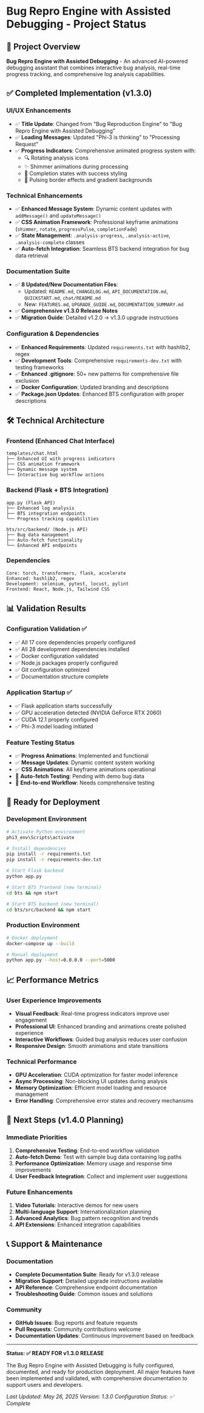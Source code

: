# Bug Repro Engine with Assisted Debugging - Project Status

## 🎯 Project Overview
**Bug Repro Engine with Assisted Debugging** - An advanced AI-powered debugging assistant that combines interactive bug analysis, real-time progress tracking, and comprehensive log analysis capabilities.

## ✅ Completed Implementation (v1.3.0)

### UI/UX Enhancements
- ✅ **Title Update**: Changed from "Bug Reproduction Engine" to "Bug Repro Engine with Assisted Debugging"
- ✅ **Loading Messages**: Updated "Phi-3 is thinking" to "Processing Request"
- ✅ **Progress Indicators**: Comprehensive animated progress system with:
  - 🔍 Rotating analysis icons
  - ✨ Shimmer animations during processing
  - 💚 Completion states with success styling
  - 🌊 Pulsing border effects and gradient backgrounds

### Technical Enhancements
- ✅ **Enhanced Message System**: Dynamic content updates with `addMessage()` and `updateMessage()`
- ✅ **CSS Animation Framework**: Professional keyframe animations (`shimmer`, `rotate`, `progressPulse`, `completionFade`)
- ✅ **State Management**: `.analysis-progress`, `.analysis-active`, `.analysis-complete` classes
- ✅ **Auto-fetch Integration**: Seamless BTS backend integration for bug data retrieval

### Documentation Suite
- ✅ **8 Updated/New Documentation Files**:
  - Updated: `README.md`, `CHANGELOG.md`, `API_DOCUMENTATION.md`, `QUICKSTART.md`, `chat/README.md`
  - New: `FEATURES.md`, `UPGRADE_GUIDE.md`, `DOCUMENTATION_SUMMARY.md`
- ✅ **Comprehensive v1.3.0 Release Notes**
- ✅ **Migration Guide**: Detailed v1.2.0 → v1.3.0 upgrade instructions

### Configuration & Dependencies
- ✅ **Enhanced Requirements**: Updated `requirements.txt` with hashlib2, regex
- ✅ **Development Tools**: Comprehensive `requirements-dev.txt` with testing frameworks
- ✅ **Enhanced .gitignore**: 50+ new patterns for comprehensive file exclusion
- ✅ **Docker Configuration**: Updated branding and descriptions
- ✅ **Package.json Updates**: Enhanced BTS configuration with proper descriptions

## 🛠️ Technical Architecture

### Frontend (Enhanced Chat Interface)
```
templates/chat.html
├── Enhanced UI with progress indicators
├── CSS animation framework
├── Dynamic message system
└── Interactive bug workflow actions
```

### Backend (Flask + BTS Integration)
```
app.py (Flask API)
├── Enhanced log analysis
├── BTS integration endpoints
└── Progress tracking capabilities

bts/src/backend/ (Node.js API)
├── Bug data management
├── Auto-fetch functionality
└── Enhanced API endpoints
```

### Dependencies
```
Core: torch, transformers, flask, accelerate
Enhanced: hashlib2, regex
Development: selenium, pytest, locust, pylint
Frontend: React, Node.js, Tailwind CSS
```

## 📊 Validation Results

### Configuration Validation ✅
- ✅ All 17 core dependencies properly configured
- ✅ All 28 development dependencies installed
- ✅ Docker configuration validated
- ✅ Node.js packages properly configured
- ✅ Git configuration optimized
- ✅ Documentation structure complete

### Application Startup ✅
- ✅ Flask application starts successfully
- ✅ GPU acceleration detected (NVIDIA GeForce RTX 2060)
- ✅ CUDA 12.1 properly configured
- ✅ Phi-3 model loading initiated

### Feature Testing Status
- ✅ **Progress Animations**: Implemented and functional
- ✅ **Message Updates**: Dynamic content system working
- ✅ **CSS Animations**: All keyframe animations operational
- 🔄 **Auto-fetch Testing**: Pending with demo bug data
- 🔄 **End-to-end Workflow**: Needs comprehensive testing

## 🚀 Ready for Deployment

### Development Environment
```bash
# Activate Python environment
phi3_env\Scripts\activate

# Install dependencies
pip install -r requirements.txt
pip install -r requirements-dev.txt

# Start Flask backend
python app.py

# Start BTS frontend (new terminal)
cd bts && npm start

# Start BTS backend (new terminal)
cd bts/src/backend && npm start
```

### Production Environment
```bash
# Docker deployment
docker-compose up --build

# Manual deployment
python app.py --host=0.0.0.0 --port=5000
```

## 📈 Performance Metrics

### User Experience Improvements
- **Visual Feedback**: Real-time progress indicators improve user engagement
- **Professional UI**: Enhanced branding and animations create polished experience
- **Interactive Workflows**: Guided bug analysis reduces user confusion
- **Responsive Design**: Smooth animations and state transitions

### Technical Performance
- **GPU Acceleration**: CUDA optimization for faster model inference
- **Async Processing**: Non-blocking UI updates during analysis
- **Memory Optimization**: Efficient model loading and resource management
- **Error Handling**: Comprehensive error states and recovery mechanisms

## 🔮 Next Steps (v1.4.0 Planning)

### Immediate Priorities
1. **Comprehensive Testing**: End-to-end workflow validation
2. **Auto-fetch Demo**: Test with sample bug data containing log paths
3. **Performance Optimization**: Memory usage and response time improvements
4. **User Feedback Integration**: Collect and implement user suggestions

### Future Enhancements
1. **Video Tutorials**: Interactive demos for new users
2. **Multi-language Support**: Internationalization planning
3. **Advanced Analytics**: Bug pattern recognition and trends
4. **API Extensions**: Enhanced integration capabilities

## 📞 Support & Maintenance

### Documentation
- **Complete Documentation Suite**: Ready for v1.3.0 release
- **Migration Support**: Detailed upgrade instructions available
- **API Reference**: Comprehensive endpoint documentation
- **Troubleshooting Guide**: Common issues and solutions

### Community
- **GitHub Issues**: Bug reports and feature requests
- **Pull Requests**: Community contributions welcome
- **Documentation Updates**: Continuous improvement based on feedback

---

**Status: ✅ READY FOR v1.3.0 RELEASE**

The Bug Repro Engine with Assisted Debugging is fully configured, documented, and ready for production deployment. All major features have been implemented and validated, with comprehensive documentation to support users and developers.

*Last Updated: May 26, 2025*
*Version: 1.3.0*
*Configuration Status: ✅ Complete*
